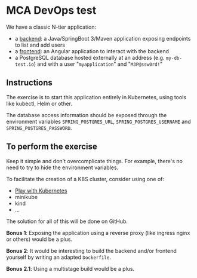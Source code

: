 # MCA DevOps test

We have a classic N-tier application:

- a [backend](./backend/): a Java/SpringBoot 3/Maven application exposing endpoints to list and add users
- a [frontend](./frontend/): an Angular application to interact with the backend
- a PostgreSQL database hosted externally at an address (e.g. `my-db-test.io`) and with a user "`myapplication`" and "`M3P@ssw0rd!`"

## Instructions

The exercise is to start this application entirely in Kubernetes, using tools like kubectl, Helm or other.

The database access information should be exposed through the environment variables `SPRING_POSTGRES_URL`, `SPRING_POSTGRES_USERNAME` and `SPRING_POSTGRES_PASSWORD`.

## To perform the exercise

Keep it simple and don't overcomplicate things.
For example, there's no need to try to hide the environment variables.

To facilitate the creation of a K8S cluster, consider using one of:

- [Play with Kubernetes](https://labs.play-with-k8s.com/)
- minikube
- kind
- ...

The solution for all of this will be done on GitHub.

**Bonus 1**: Exposing the application using a reverse proxy (like ingress nginx or others) would be a plus.

**Bonus 2**: It would be interesting to build the backend and/or frontend yourself by writing an adapted `Dockerfile`.

**Bonus 2.1**: Using a multistage build would be a plus.
